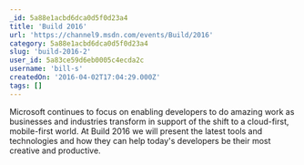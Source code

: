 ```yaml
---
_id: 5a88e1acbd6dca0d5f0d23a4
title: 'Build 2016'
url: 'https://channel9.msdn.com/events/Build/2016'
category: 5a88e1acbd6dca0d5f0d23a4
slug: 'build-2016-2'
user_id: 5a83ce59d6eb0005c4ecda2c
username: 'bill-s'
createdOn: '2016-04-02T17:04:29.000Z'
tags: []
---
```


Microsoft continues to focus on enabling developers to do amazing work as businesses and industries transform in support of the shift to a cloud-first, mobile-first world. At Build 2016 we will present the latest tools and technologies and how they can help today's developers be their most creative and productive. 
